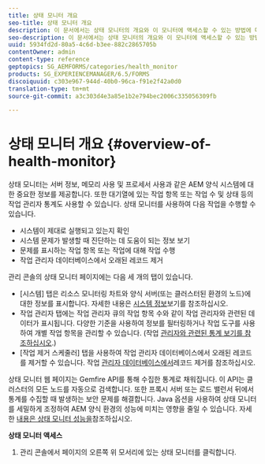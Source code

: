 ```yaml
---
title: 상태 모니터 개요
seo-title: 상태 모니터 개요
description: 이 문서에서는 상태 모니터의 개요와 이 모니터에 액세스할 수 있는 방법에 대한 세부 정보를 제공합니다.
seo-description: 이 문서에서는 상태 모니터의 개요와 이 모니터에 액세스할 수 있는 방법에 대한 세부 정보를 제공합니다.
uuid: 5934fd2d-80a5-4c6d-b3ee-882c2865705b
contentOwner: admin
content-type: reference
geptopics: SG_AEMFORMS/categories/health_monitor
products: SG_EXPERIENCEMANAGER/6.5/FORMS
discoiquuid: c303e967-944d-40b0-96ca-f91e2f42a0d0
translation-type: tm+mt
source-git-commit: a3c303d4e3a85e1b2e794bec2006c335056309fb

---
```



# 상태 모니터 개요 {#overview-of-health-monitor}

상태 모니터는 서버 정보, 메모리 사용 및 프로세서 사용과 같은 AEM 양식 시스템에 대한 중요한 정보를 제공합니다. 또한 대기열에 있는 작업 항목 또는 작업 수 및 상태 등의 작업 관리자 통계도 사용할 수 있습니다. 상태 모니터를 사용하여 다음 작업을 수행할 수 있습니다.

* 시스템이 제대로 실행되고 있는지 확인
* 시스템 문제가 발생할 때 진단하는 데 도움이 되는 정보 보기
* 문제를 표시하는 작업 항목 또는 작업에 대해 작업 수행
* 작업 관리자 데이터베이스에서 오래된 레코드 제거

관리 콘솔의 상태 모니터 페이지에는 다음 세 개의 탭이 있습니다.

* [시스템] 탭은 리소스 모니터링 차트와 양식 서버(또는 클러스터된 환경의 노드)에 대한 정보를 표시합니다. 자세한 내용은 [시스템 정보](/help/forms/using/admin-help/view-system-information.md#view-system-information)보기를 참조하십시오.
* 작업 관리자 탭에는 작업 관리자 큐의 작업 항목 수와 같이 작업 관리자와 관련된 데이터가 표시됩니다. 다양한 기준을 사용하여 정보를 필터링하거나 작업 도구를 사용하여 개별 작업 항목을 관리할 수 있습니다. (작업 [관리자와 관련된 통계 보기를 참조하십시오](/help/forms/using/admin-help/view-statistics-related-manager.md#view-statistics-related-to-work-manager).)
* [작업 제거 스케줄러] 탭을 사용하여 작업 관리자 데이터베이스에서 오래된 레코드를 제거할 수 있습니다. 작업 [관리자 데이터베이스에서](/help/forms/using/admin-help/purge-records-job-manager-database.md#purge-records-from-the-job-manager-database)레코드 제거를 참조하십시오.

상태 모니터 웹 페이지는 Gemfire API를 통해 수집한 통계로 채워집니다. 이 API는 클러스터의 모든 노드를 자동으로 검색합니다. 또한 프록시 서버 또는 로드 밸런서 뒤에서 통계를 수집할 때 발생하는 보안 문제를 해결합니다. Java 옵션을 사용하여 상태 모니터를 세밀하게 조정하여 AEM 양식 환경의 성능에 미치는 영향을 줄일 수 있습니다. 자세한 [내용은 상태 모니터 성능을](/help/forms/using/admin-help/fine-tuning-health-monitor-performance.md#fine-tuning-health-monitor-performance)참조하십시오.

**상태 모니터 액세스**

1. 관리 콘솔에서 페이지의 오른쪽 위 모서리에 있는 상태 모니터를 클릭합니다.

